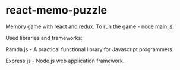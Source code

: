 # react-memo-puzzle
Memory game with react and redux. To run the game - node main.js.

Used libraries and frameworks:

Ramda.js - A practical functional library for Javascript programmers.

Express.js - Node.js web application framework.

